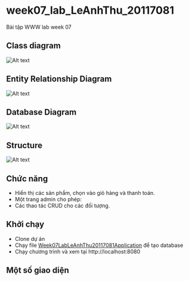 # week07_lab_LeAnhThu_20117081

Bài tập WWW lab week 07

## Class diagram

![Alt text](https://scontent.fsgn2-5.fna.fbcdn.net/v/t1.15752-9/370218300_7174921502560032_5169747224921105712_n.png?_nc_cat=104&ccb=1-7&_nc_sid=8cd0a2&_nc_ohc=9eUv_OebQ8AAX_PC9iw&_nc_ht=scontent.fsgn2-5.fna&oh=03_AdScTWYWU-OrvJ8vNRXTPLM56T90qz6MP91AEUxt0k2DMQ&oe=658FBC5B)

## Entity Relationship Diagram

![Alt text](https://scontent.fsgn2-3.fna.fbcdn.net/v/t1.15752-9/403603323_1130807424991509_6131122034848412401_n.png?_nc_cat=107&ccb=1-7&_nc_sid=8cd0a2&_nc_ohc=7z8ugM2aTZQAX8o-1wn&_nc_ht=scontent.fsgn2-3.fna&oh=03_AdS4HlZvJEiIZpv5ni95bHV22A3fWEiE845wZXX7tJI5VQ&oe=658FC1FD)

##  Database Diagram

![Alt text](https://scontent.fsgn2-5.fna.fbcdn.net/v/t1.15752-9/370242334_1696910577673612_2812679015324525125_n.png?_nc_cat=104&ccb=1-7&_nc_sid=8cd0a2&_nc_ohc=24qvbHdFPnUAX_oSnAc&_nc_ht=scontent.fsgn2-5.fna&oh=03_AdScof9Tj3Z3OB9B8-9m3tZJuGkWLkU43XwLllu59WXNYA&oe=658FC13F)

## Structure

![Alt text](https://scontent.fsgn2-10.fna.fbcdn.net/v/t1.15752-9/370718746_993270255076209_7952878233181677306_n.png?_nc_cat=109&ccb=1-7&_nc_sid=8cd0a2&_nc_ohc=56WM-BKmSIwAX9_h68N&_nc_ht=scontent.fsgn2-10.fna&oh=03_AdSVIk40V6fpsrhYhJoPDqh7-H6e2jfZhgHLHF7wAEqM7w&oe=658FAF01)

## Chức năng

- Hiển thị các sản phẩm, chọn vào giỏ hàng và thanh toán.
- Một trang admin cho phép:
-  Các thao tác CRUD cho các đối tượng.

## Khởi chạy

- Clone dự án
- Chạy file [Week07LabLeAnhThu20117081Application](https://github.com/LeAnhThu6/week01_lab_LeAnhThu_20117081/blob/master/data/week01_db_script.sql) để tạo database
- Chạy chương trình và xem tại http://localhost:8080

## Một số giao diện 

